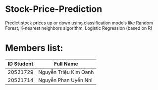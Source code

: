 # Stock-Price-Prediction 
Predict stock prices up or down using classification models like Random Forest, K-nearest neighbors algorithm, Logistic Regression (based on R)
# Members list:
| ID Student | Full Name |
| --- | ----------- |
| 20521729 | Nguyễn Triệu Kim Oanh |
| 20521714 | Nguyễn Phan Uyển Nhi |
